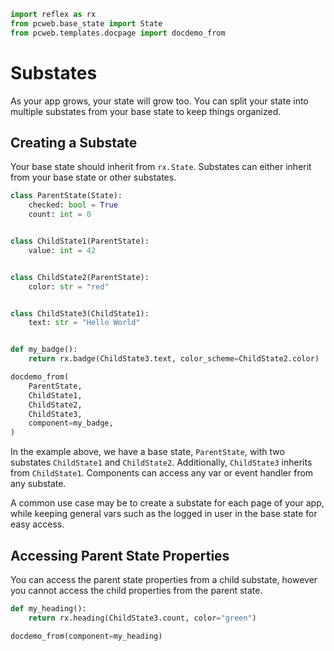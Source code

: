 ```python exec
import reflex as rx
from pcweb.base_state import State
from pcweb.templates.docpage import docdemo_from
```

# Substates
As your app grows, your state will grow too.  You can split your state into
multiple substates from your base state to keep things organized.

## Creating a Substate
Your base state should inherit from `rx.State`. Substates can either inherit
from your base state or other substates.

```python exec
class ParentState(State):
    checked: bool = True
    count: int = 0


class ChildState1(ParentState):
    value: int = 42


class ChildState2(ParentState):
    color: str = "red"


class ChildState3(ChildState1):
    text: str = "Hello World"


def my_badge():
    return rx.badge(ChildState3.text, color_scheme=ChildState2.color)
```

```python eval
docdemo_from(
    ParentState,
    ChildState1,
    ChildState2,
    ChildState3,
    component=my_badge,
)
```

In the example above, we have a base state, `ParentState`, with two substates
`ChildState1` and `ChildState2`. Additionally, `ChildState3` inherits from
`ChildState1`. Components can access any var or event handler from any substate.

A common use case may be to create a substate for each page of your app, while
keeping general vars such as the logged in user in the base state for easy
access.

## Accessing Parent State Properties

You can access the parent state properties from a child substate, however you
cannot access the child properties from the parent state.

```python exec
def my_heading():
    return rx.heading(ChildState3.count, color="green")
```

```python eval
docdemo_from(component=my_heading)
```